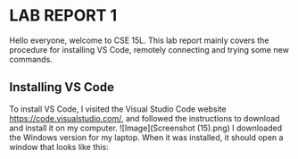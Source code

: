 # **LAB REPORT 1**
Hello everyone, welcome to CSE 15L. This lab report mainly covers the procedure for installing VS Code, remotely connecting and trying some new commands.
## **Installing VS Code**
To install VS Code, I visited the Visual Studio Code website https://code.visualstudio.com/, and followed the instructions to download and install it on my computer. 
![Image](Screenshot (15).png)
I downloaded the Windows version for my laptop. When it was installed, it should open a window that looks like this: 
